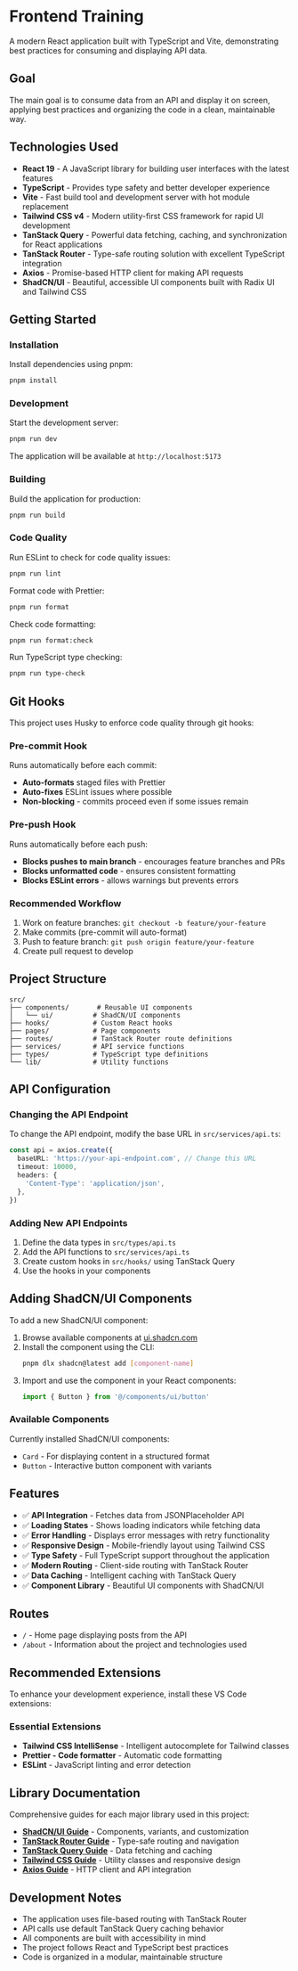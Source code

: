 # Frontend Training

A modern React application built with TypeScript and Vite, demonstrating best practices for consuming and displaying API data.

## Goal

The main goal is to consume data from an API and display it on screen, applying best practices and organizing the code in a clean, maintainable way.

## Technologies Used

- **React 19** - A JavaScript library for building user interfaces with the latest features
- **TypeScript** - Provides type safety and better developer experience
- **Vite** - Fast build tool and development server with hot module replacement
- **Tailwind CSS v4** - Modern utility-first CSS framework for rapid UI development
- **TanStack Query** - Powerful data fetching, caching, and synchronization for React applications
- **TanStack Router** - Type-safe routing solution with excellent TypeScript integration
- **Axios** - Promise-based HTTP client for making API requests
- **ShadCN/UI** - Beautiful, accessible UI components built with Radix UI and Tailwind CSS

## Getting Started

### Installation

Install dependencies using pnpm:

```bash
pnpm install
```

### Development

Start the development server:

```bash
pnpm run dev
```

The application will be available at `http://localhost:5173`

### Building

Build the application for production:

```bash
pnpm run build
```

### Code Quality

Run ESLint to check for code quality issues:

```bash
pnpm run lint
```

Format code with Prettier:

```bash
pnpm run format
```

Check code formatting:

```bash
pnpm run format:check
```

Run TypeScript type checking:

```bash
pnpm run type-check
```

## Git Hooks

This project uses Husky to enforce code quality through git hooks:

### Pre-commit Hook

Runs automatically before each commit:

- **Auto-formats** staged files with Prettier
- **Auto-fixes** ESLint issues where possible
- **Non-blocking** - commits proceed even if some issues remain

### Pre-push Hook

Runs automatically before each push:

- **Blocks pushes to main branch** - encourages feature branches and PRs
- **Blocks unformatted code** - ensures consistent formatting
- **Blocks ESLint errors** - allows warnings but prevents errors

### Recommended Workflow

1. Work on feature branches: `git checkout -b feature/your-feature`
2. Make commits (pre-commit will auto-format)
3. Push to feature branch: `git push origin feature/your-feature`
4. Create pull request to develop

## Project Structure

```
src/
├── components/       # Reusable UI components
│   └── ui/          # ShadCN/UI components
├── hooks/           # Custom React hooks
├── pages/           # Page components
├── routes/          # TanStack Router route definitions
├── services/        # API service functions
├── types/           # TypeScript type definitions
└── lib/             # Utility functions
```

## API Configuration

### Changing the API Endpoint

To change the API endpoint, modify the base URL in `src/services/api.ts`:

```typescript
const api = axios.create({
  baseURL: 'https://your-api-endpoint.com', // Change this URL
  timeout: 10000,
  headers: {
    'Content-Type': 'application/json',
  },
})
```

### Adding New API Endpoints

1. Define the data types in `src/types/api.ts`
2. Add the API functions to `src/services/api.ts`
3. Create custom hooks in `src/hooks/` using TanStack Query
4. Use the hooks in your components

## Adding ShadCN/UI Components

To add a new ShadCN/UI component:

1. Browse available components at [ui.shadcn.com](https://ui.shadcn.com/docs/components)
2. Install the component using the CLI:
   ```bash
   pnpm dlx shadcn@latest add [component-name]
   ```
3. Import and use the component in your React components:
   ```typescript
   import { Button } from '@/components/ui/button'
   ```

### Available Components

Currently installed ShadCN/UI components:

- `Card` - For displaying content in a structured format
- `Button` - Interactive button component with variants

## Features

- ✅ **API Integration** - Fetches data from JSONPlaceholder API
- ✅ **Loading States** - Shows loading indicators while fetching data
- ✅ **Error Handling** - Displays error messages with retry functionality
- ✅ **Responsive Design** - Mobile-friendly layout using Tailwind CSS
- ✅ **Type Safety** - Full TypeScript support throughout the application
- ✅ **Modern Routing** - Client-side routing with TanStack Router
- ✅ **Data Caching** - Intelligent caching with TanStack Query
- ✅ **Component Library** - Beautiful UI components with ShadCN/UI

## Routes

- `/` - Home page displaying posts from the API
- `/about` - Information about the project and technologies used

## Recommended Extensions

To enhance your development experience, install these VS Code extensions:

### Essential Extensions

- **Tailwind CSS IntelliSense** - Intelligent autocomplete for Tailwind classes
- **Prettier - Code formatter** - Automatic code formatting
- **ESLint** - JavaScript linting and error detection

## Library Documentation

Comprehensive guides for each major library used in this project:

- **[ShadCN/UI Guide](./docs/shadcn-ui.md)** - Components, variants, and customization
- **[TanStack Router Guide](./docs/tanstack-router.md)** - Type-safe routing and navigation
- **[TanStack Query Guide](./docs/tanstack-query.md)** - Data fetching and caching
- **[Tailwind CSS Guide](./docs/tailwind-css.md)** - Utility classes and responsive design
- **[Axios Guide](./docs/axios.md)** - HTTP client and API integration

## Development Notes

- The application uses file-based routing with TanStack Router
- API calls use default TanStack Query caching behavior
- All components are built with accessibility in mind
- The project follows React and TypeScript best practices
- Code is organized in a modular, maintainable structure
